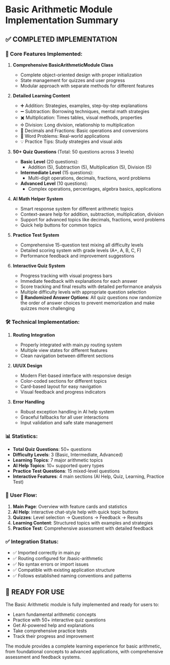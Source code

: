# Basic Arithmetic Module Implementation Summary

## ✅ COMPLETED IMPLEMENTATION

### 🎯 Core Features Implemented:

1. **Comprehensive BasicArithmeticModule Class**

   - Complete object-oriented design with proper initialization
   - State management for quizzes and user progress
   - Modular approach with separate methods for different features

2. **Detailed Learning Content**

   - ➕ Addition: Strategies, examples, step-by-step explanations
   - ➖ Subtraction: Borrowing techniques, mental math strategies
   - ✖️ Multiplication: Times tables, visual methods, properties
   - ➗ Division: Long division, relationship to multiplication
   - 🔢 Decimals and Fractions: Basic operations and conversions
   - 📝 Word Problems: Real-world applications
   - 💡 Practice Tips: Study strategies and visual aids

3. **50+ Quiz Questions** (Total: 50 questions across 3 levels)

   - **Basic Level** (20 questions):
     - Addition (5), Subtraction (5), Multiplication (5), Division (5)
   - **Intermediate Level** (15 questions):
     - Multi-digit operations, decimals, fractions, word problems
   - **Advanced Level** (10 questions):
     - Complex operations, percentages, algebra basics, applications

4. **AI Math Helper System**

   - Smart response system for different arithmetic topics
   - Context-aware help for addition, subtraction, multiplication, division
   - Support for advanced topics like decimals, fractions, word problems
   - Quick help buttons for common topics

5. **Practice Test System**

   - Comprehensive 15-question test mixing all difficulty levels
   - Detailed scoring system with grade levels (A+, A, B, C, F)
   - Performance feedback and improvement suggestions

6. **Interactive Quiz System**
   - Progress tracking with visual progress bars
   - Immediate feedback with explanations for each answer
   - Score tracking and final results with detailed performance analysis
   - Multiple difficulty levels with appropriate question selection
   - **🎲 Randomized Answer Options**: All quiz questions now randomize the order of answer choices to prevent memorization and make quizzes more challenging

### 🛠 Technical Implementation:

1. **Routing Integration**

   - Properly integrated with main.py routing system
   - Multiple view states for different features
   - Clean navigation between different sections

2. **UI/UX Design**

   - Modern Flet-based interface with responsive design
   - Color-coded sections for different topics
   - Card-based layout for easy navigation
   - Visual feedback and progress indicators

3. **Error Handling**
   - Robust exception handling in AI help system
   - Graceful fallbacks for all user interactions
   - Input validation and safe state management

### 📊 Statistics:

- **Total Quiz Questions**: 50+ questions
- **Difficulty Levels**: 3 (Basic, Intermediate, Advanced)
- **Learning Topics**: 7 major arithmetic topics
- **AI Help Topics**: 10+ supported query types
- **Practice Test Questions**: 15 mixed-level questions
- **Interactive Features**: 4 main sections (AI Help, Quiz, Learning, Practice Test)

### 🔄 User Flow:

1. **Main Page**: Overview with feature cards and statistics
2. **AI Help**: Interactive chat-style help with quick topic buttons
3. **Quizzes**: Level selection → Questions → Feedback → Results
4. **Learning Content**: Structured topics with examples and strategies
5. **Practice Test**: Comprehensive assessment with detailed feedback

### ✅ Integration Status:

- ✅ Imported correctly in main.py
- ✅ Routing configured for /basic-arithmetic
- ✅ No syntax errors or import issues
- ✅ Compatible with existing application structure
- ✅ Follows established naming conventions and patterns

## 🎉 READY FOR USE

The Basic Arithmetic module is fully implemented and ready for users to:

- Learn fundamental arithmetic concepts
- Practice with 50+ interactive quiz questions
- Get AI-powered help and explanations
- Take comprehensive practice tests
- Track their progress and improvement

The module provides a complete learning experience for basic arithmetic, from foundational concepts to advanced applications, with comprehensive assessment and feedback systems.
